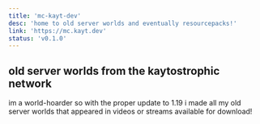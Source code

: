 ```yaml
---
title: 'mc-kayt-dev'
desc: 'home to old server worlds and eventually resourcepacks!'
link: 'https://mc.kayt.dev'
status: 'v0.1.0'
---
```


## old server worlds from the kaytostrophic network

im a world-hoarder so with the proper update to 1.19 i made all my old server worlds that appeared in videos or streams available for download!